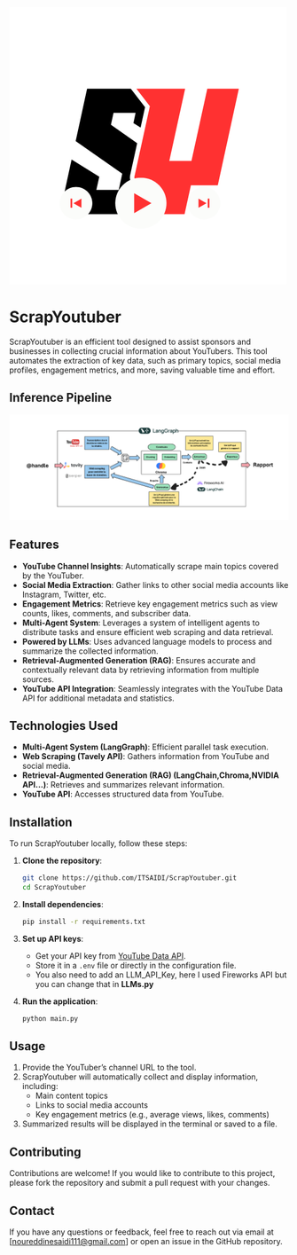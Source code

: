 ![ScrapYoutuber Banner](./assets/ScrapYoutuber_Logo.png)

# ScrapYoutuber

ScrapYoutuber is an efficient tool designed to assist sponsors and businesses in collecting crucial information about YouTubers. This tool automates the extraction of key data, such as primary topics, social media profiles, engagement metrics, and more, saving valuable time and effort.

## Inference Pipeline

![ScrapYoutuber pipeline](./assets/ScrapYoutuber_pipeline.png)

## Features

- **YouTube Channel Insights**: Automatically scrape main topics covered by the YouTuber.
- **Social Media Extraction**: Gather links to other social media accounts like Instagram, Twitter, etc.
- **Engagement Metrics**: Retrieve key engagement metrics such as view counts, likes, comments, and subscriber data.
- **Multi-Agent System**: Leverages a system of intelligent agents to distribute tasks and ensure efficient web scraping and data retrieval.
- **Powered by LLMs**: Uses advanced language models to process and summarize the collected information.
- **Retrieval-Augmented Generation (RAG)**: Ensures accurate and contextually relevant data by retrieving information from multiple sources.
- **YouTube API Integration**: Seamlessly integrates with the YouTube Data API for additional metadata and statistics.

## Technologies Used

- **Multi-Agent System (LangGraph)**: Efficient parallel task execution.
- **Web Scraping (Tavely API)**: Gathers information from YouTube and social media.
- **Retrieval-Augmented Generation (RAG) (LangChain,Chroma,NVIDIA API...)**: Retrieves and summarizes relevant information.
- **YouTube API**: Accesses structured data from YouTube.

## Installation

To run ScrapYoutuber locally, follow these steps:

1. **Clone the repository**:

   ```bash
   git clone https://github.com/ITSAIDI/ScrapYoutuber.git
   cd ScrapYoutuber
   ```

2. **Install dependencies**:

   ```bash
   pip install -r requirements.txt
   ```

3. **Set up API keys**:
   - Get your API key from [YouTube Data API](https://developers.google.com/youtube/v3/getting-started).
   - Store it in a `.env` file or directly in the configuration file.
   - You also need to add an LLM_API_Key, here I used Fireworks API but you can change that in **LLMs.py**

4. **Run the application**:

   ```bash
   python main.py
   ```

## Usage

1. Provide the YouTuber’s channel URL to the tool.
2. ScrapYoutuber will automatically collect and display information, including:
   - Main content topics
   - Links to social media accounts
   - Key engagement metrics (e.g., average views, likes, comments)
3. Summarized results will be displayed in the terminal or saved to a file.

## Contributing

Contributions are welcome! If you would like to contribute to this project, please fork the repository and submit a pull request with your changes.

## Contact

If you have any questions or feedback, feel free to reach out via email at [noureddinesaidi111@gmail.com] or open an issue in the GitHub repository.
